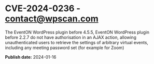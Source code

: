 # CVE-2024-0236 - contact@wpscan.com

The EventON WordPress plugin before 4.5.5, EventON WordPress plugin before 2.2.7 do not have authorisation in an AJAX action, allowing unauthenticated users to retrieve the settings of arbitrary virtual events, including any meeting password set (for example for Zoom)

**Publish date:** 2024-01-16
